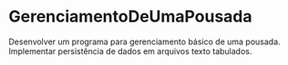 # GerenciamentoDeUmaPousada
 Desenvolver um programa para gerenciamento básico de uma pousada. Implementar persistência de dados em arquivos texto tabulados.
